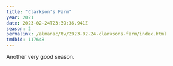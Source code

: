 ```yaml
---
title: "Clarkson's Farm"
year: 2021
date: 2023-02-24T23:39:36.941Z
season: 2
permalink: /almanac/tv/2023-02-24-clarksons-farm/index.html
tmdbid: 117648
---
```


Another very good season.  